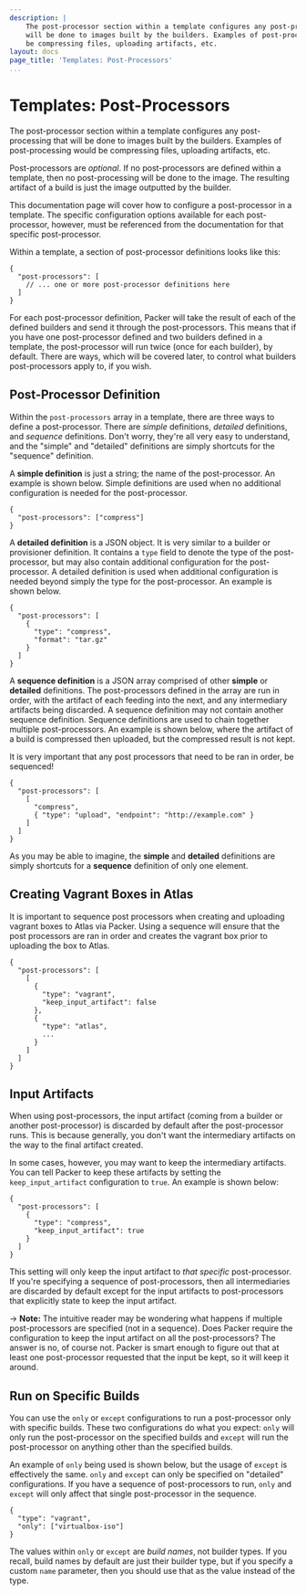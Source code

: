 ```yaml
---
description: |
    The post-processor section within a template configures any post-processing that
    will be done to images built by the builders. Examples of post-processing would
    be compressing files, uploading artifacts, etc.
layout: docs
page_title: 'Templates: Post-Processors'
...
```


# Templates: Post-Processors

The post-processor section within a template configures any post-processing that
will be done to images built by the builders. Examples of post-processing would
be compressing files, uploading artifacts, etc.

Post-processors are *optional*. If no post-processors are defined within a
template, then no post-processing will be done to the image. The resulting
artifact of a build is just the image outputted by the builder.

This documentation page will cover how to configure a post-processor in a
template. The specific configuration options available for each post-processor,
however, must be referenced from the documentation for that specific
post-processor.

Within a template, a section of post-processor definitions looks like this:

``` {.javascript}
{
  "post-processors": [
    // ... one or more post-processor definitions here
  ]
}
```

For each post-processor definition, Packer will take the result of each of the
defined builders and send it through the post-processors. This means that if you
have one post-processor defined and two builders defined in a template, the
post-processor will run twice (once for each builder), by default. There are
ways, which will be covered later, to control what builders post-processors
apply to, if you wish.

## Post-Processor Definition

Within the `post-processors` array in a template, there are three ways to define
a post-processor. There are *simple* definitions, *detailed* definitions, and
*sequence* definitions. Don't worry, they're all very easy to understand, and
the "simple" and "detailed" definitions are simply shortcuts for the "sequence"
definition.

A **simple definition** is just a string; the name of the post-processor. An
example is shown below. Simple definitions are used when no additional
configuration is needed for the post-processor.

``` {.javascript}
{
  "post-processors": ["compress"]
}
```

A **detailed definition** is a JSON object. It is very similar to a builder or
provisioner definition. It contains a `type` field to denote the type of the
post-processor, but may also contain additional configuration for the
post-processor. A detailed definition is used when additional configuration is
needed beyond simply the type for the post-processor. An example is shown below.

``` {.javascript}
{
  "post-processors": [
    {
      "type": "compress",
      "format": "tar.gz"
    }
  ]
}
```

A **sequence definition** is a JSON array comprised of other **simple** or
**detailed** definitions. The post-processors defined in the array are run in
order, with the artifact of each feeding into the next, and any intermediary
artifacts being discarded. A sequence definition may not contain another
sequence definition. Sequence definitions are used to chain together multiple
post-processors. An example is shown below, where the artifact of a build is
compressed then uploaded, but the compressed result is not kept.

It is very important that any post processors that need to be ran in order, be sequenced!

``` {.javascript}
{
  "post-processors": [
    [
      "compress",
      { "type": "upload", "endpoint": "http://example.com" }
    ]
  ]
}
```

As you may be able to imagine, the **simple** and **detailed** definitions are
simply shortcuts for a **sequence** definition of only one element.

## Creating Vagrant Boxes in Atlas

It is important to sequence post processors when creating and uploading vagrant boxes to Atlas via Packer. Using a sequence will ensure that the post processors are ran in order and creates the vagrant box prior to uploading the box to Atlas.

``` {.javascript}
{
  "post-processors": [
    [
      {
        "type": "vagrant",
        "keep_input_artifact": false
      },
      {
        "type": "atlas",
        ...
      }
    ]
  ]
}
```

## Input Artifacts

When using post-processors, the input artifact (coming from a builder or another
post-processor) is discarded by default after the post-processor runs. This is
because generally, you don't want the intermediary artifacts on the way to the
final artifact created.

In some cases, however, you may want to keep the intermediary artifacts. You can
tell Packer to keep these artifacts by setting the `keep_input_artifact`
configuration to `true`. An example is shown below:

``` {.javascript}
{
  "post-processors": [
    {
      "type": "compress",
      "keep_input_artifact": true
    }
  ]
}
```

This setting will only keep the input artifact to *that specific*
post-processor. If you're specifying a sequence of post-processors, then all
intermediaries are discarded by default except for the input artifacts to
post-processors that explicitly state to keep the input artifact.

-&gt; **Note:** The intuitive reader may be wondering what happens if multiple
post-processors are specified (not in a sequence). Does Packer require the
configuration to keep the input artifact on all the post-processors? The answer
is no, of course not. Packer is smart enough to figure out that at least one
post-processor requested that the input be kept, so it will keep it around.

## Run on Specific Builds

You can use the `only` or `except` configurations to run a post-processor only
with specific builds. These two configurations do what you expect: `only` will
only run the post-processor on the specified builds and `except` will run the
post-processor on anything other than the specified builds.

An example of `only` being used is shown below, but the usage of `except` is
effectively the same. `only` and `except` can only be specified on "detailed"
configurations. If you have a sequence of post-processors to run, `only` and
`except` will only affect that single post-processor in the sequence.

``` {.javascript}
{
  "type": "vagrant",
  "only": ["virtualbox-iso"]
}
```

The values within `only` or `except` are *build names*, not builder types. If
you recall, build names by default are just their builder type, but if you
specify a custom `name` parameter, then you should use that as the value instead
of the type.
